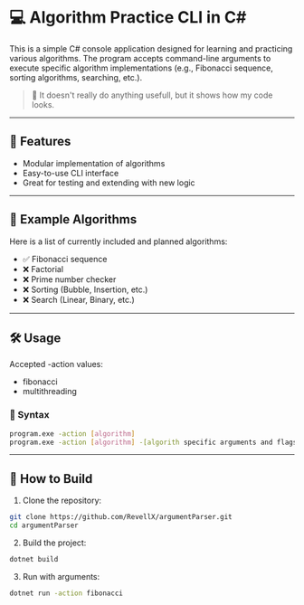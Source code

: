 # 💻 Algorithm Practice CLI in C#

This is a simple C# console application designed for learning and practicing various algorithms. The program accepts command-line arguments to execute specific algorithm implementations (e.g., Fibonacci sequence, sorting algorithms, searching, etc.).

> 📘 It doesn't really do anything usefull, but it shows how my code looks.

---

## 🚀 Features

- Modular implementation of algorithms
- Easy-to-use CLI interface
- Great for testing and extending with new logic

---

## 🧠 Example Algorithms

Here is a list of currently included and planned algorithms:

- ✅ Fibonacci sequence
- ❌ Factorial
- ❌ Prime number checker
- ❌ Sorting (Bubble, Insertion, etc.)
- ❌ Search (Linear, Binary, etc.)

---

## 🛠 Usage

Accepted -action values:

- fibonacci
- multithreading

### 🧾 Syntax

```bash
program.exe -action [algorithm]
program.exe -action [algorithm] -[algorith specific arguments and flags]
```

---

## 🔧 How to Build

1. Clone the repository:

```bash
git clone https://github.com/RevellX/argumentParser.git
cd argumentParser
```

2. Build the project:

```bash
dotnet build
```

3. Run with arguments:

```bash
dotnet run -action fibonacci
```
